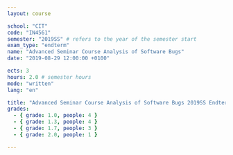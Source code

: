 ```yaml
---
layout: course

school: "CIT"
code: "IN4561"
semester: "2019SS" # refers to the year of the semester start
exam_type: "endterm"
name: "Advanced Seminar Course Analysis of Software Bugs"
date: "2019-08-29 12:00:00 +0100"

ects: 3
hours: 2.0 # semester hours
mode: "written"
lang: "en"

title: "Advanced Seminar Course Analysis of Software Bugs 2019SS Endterm"
grades:
  - { grade: 1.0, people: 4 }
  - { grade: 1.3, people: 4 }
  - { grade: 1.7, people: 3 }
  - { grade: 2.0, people: 1 }

---
```




